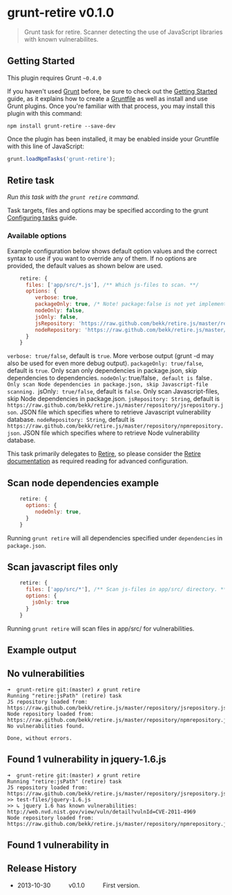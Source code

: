 # grunt-retire v0.1.0

> Grunt task for retire. Scanner detecting the use of JavaScript libraries with known vulnerabilites.



## Getting Started
This plugin requires Grunt `~0.4.0`

If you haven't used [Grunt](http://gruntjs.com/) before, be sure to check out the [Getting Started](http://gruntjs.com/getting-started) guide, as it explains how to create a [Gruntfile](http://gruntjs.com/sample-gruntfile) as well as install and use Grunt plugins. Once you're familiar with that process, you may install this plugin with this command:

```shell
npm install grunt-retire --save-dev
```

Once the plugin has been installed, it may be enabled inside your Gruntfile with this line of JavaScript:

```js
grunt.loadNpmTasks('grunt-retire');
```




## Retire task
_Run this task with the `grunt retire` command._

Task targets, files and options may be specified according to the grunt [Configuring tasks](http://gruntjs.com/configuring-tasks) guide.
### Available options
Example configuration below shows default option values and the correct syntax to use if you want to override any of them. If no options are provided, the default values as shown below are used.

```js
    retire: {
      files: ['app/src/*.js'], /** Which js-files to scan. **/
      options: {
         verbose: true,
         packageOnly: true, /* Note! package:false is not yet implemented in grunt plugin, only in node version of retire. */
         nodeOnly: false,
         jsOnly: false,
         jsRepository: 'https://raw.github.com/bekk/retire.js/master/repository/jsrepository.json',
         nodeRepository: 'https://raw.github.com/bekk/retire.js/master/repository/npmrepository.json'
      }
    }
```

`verbose: true/false`, default is `true`. More verbose output (grunt -d may also be used for even more debug output).
`packageOnly: true/false`, default is `true`. Only scan only dependencies in package.json, skip dependencies to dependencies.
`nodeOnly`: true/false`, default is `false`. Only scan Node dependencies in package.json, skip Javascript-file scanning.
`jsOnly`: true/false`, default is `false`. Only scan Javascript-files, skip Node dependencies in package.json.
`jsRepository: String`, default is `https://raw.github.com/bekk/retire.js/master/repository/jsrepository.json`. JSON file which specifies where to retrieve Javascript vulnerability database.
`nodeRepository: String`, default is `https://raw.github.com/bekk/retire.js/master/repository/npmrepository.json`. JSON file which specifies where to retrieve Node vulnerability database.


This task primarily delegates to [Retire][], so please consider the [Retire documentation][] as required reading for advanced configuration.

[Retire]: https://github.com/bekk/retire.js
[Retire documentation]: https://github.com/bekk/retire.js

## Scan node dependencies example
```js
    retire: {
      options: {
         nodeOnly: true,
      }
    }
```
Running ```grunt retire``` will all dependencies specified under `dependencies` in `package.json`.

## Scan javascript files only
```js
    retire: {
      files: ['app/src/*'], /** Scan js-files in app/src/ directory. **/
      options: {
        jsOnly: true
      }
    }
```

Running ```grunt retire``` will scan files in app/src/ for vulnerabilities.


## Example output


## No vulnerabilities
```
➜  grunt-retire git:(master) ✗ grunt retire
Running "retire:jsPath" (retire) task
JS repository loaded from: https://raw.github.com/bekk/retire.js/master/repository/jsrepository.json
Node repository loaded from: https://raw.github.com/bekk/retire.js/master/repository/npmrepository.json
No vulnerabilities found.

Done, without errors.
```
## Found 1 vulnerability in jquery-1.6.js
```
➜  grunt-retire git:(master) ✗ grunt retire
Running "retire:jsPath" (retire) task
JS repository loaded from: https://raw.github.com/bekk/retire.js/master/repository/jsrepository.json
>> test-files/jquery-1.6.js
>> ↳ jquery 1.6 has known vulnerabilities: http://web.nvd.nist.gov/view/vuln/detail?vulnId=CVE-2011-4969
Node repository loaded from: https://raw.github.com/bekk/retire.js/master/repository/npmrepository.json
```

## Found 1 vulnerability in
## Release History

 * 2013-10-30   v0.1.0   First version.
